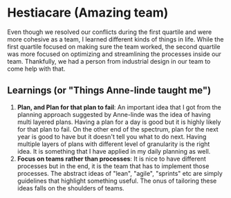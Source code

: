 # Hestiacare (Amazing team)
Even though we resolved our conflicts during the first quartile and were more cohesive as a team, I learned different kinds of things in life. While the first quartile focused on making sure the team worked, the second quartile was more focused on optimizing and streamlining the processes inside our team. Thankfully, we had a person from industrial design in our team to come help with that.

## Learnings (or "Things Anne-linde taught me")
1. **Plan, and Plan for that plan to fail**: An important idea that I got from the planning approach suggested by Anne-linde was the idea of having multi layered plans. Having a plan for a day is good but it is highly likely for that plan to fail. On the other end of the spectrum, plan for the next year is good to have but it doesn't tell you what to do next. Having multiple layers of plans with different level of granularity is the right idea. It is something that I have applied in my daily planning as well.
2. **Focus on teams rather than processes**: It is nice to have different processes but in the end, it is the team that has to implement those processes. The abstract ideas of "lean", "agile", "sprints" etc are simply guidelines that highlight something useful. The onus of tailoring these ideas falls on the shoulders of teams.   
